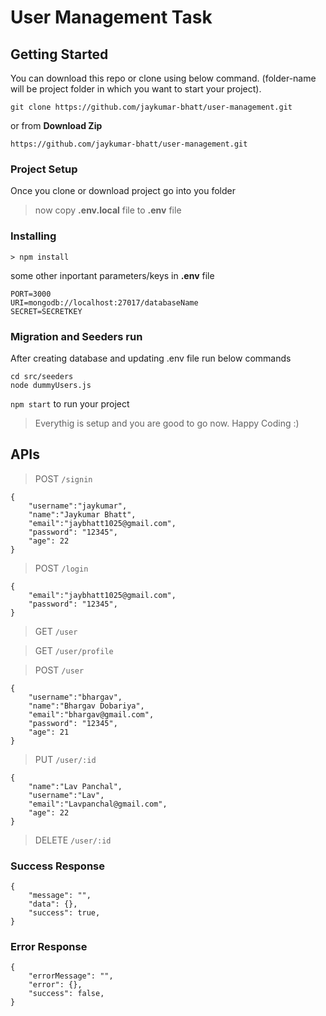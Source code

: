 # User Management Task

## Getting Started

You can download this repo or clone using below command. (folder-name will be project folder in which you want to start your project).

```
git clone https://github.com/jaykumar-bhatt/user-management.git
```

or from **Download Zip**

```
https://github.com/jaykumar-bhatt/user-management.git
```

### Project Setup

Once you clone or download project go into you folder

> now copy **.env.local** file to **.env** file

### Installing

```
> npm install
```

some other inportant parameters/keys in **.env** file

```
PORT=3000
URI=mongodb://localhost:27017/databaseName
SECRET=SECRETKEY
```

### Migration and Seeders run

After creating database and updating .env file run below commands

```
cd src/seeders
node dummyUsers.js
```

`npm start` to run your project

> Everythig is setup and you are good to go now. Happy Coding :)

## APIs

> POST `/signin`

```
{
    "username":"jaykumar",
    "name":"Jaykumar Bhatt",
    "email":"jaybhatt1025@gmail.com",
    "password": "12345",
    "age": 22
}
```

> POST `/login`

```
{
    "email":"jaybhatt1025@gmail.com",
    "password": "12345",
}
```

> GET `/user`

> GET `/user/profile`

> POST `/user`

```
{
    "username":"bhargav",
    "name":"Bhargav Dobariya",
    "email":"bhargav@gmail.com",
    "password": "12345",
    "age": 21
}
```

> PUT `/user/:id`

```
{
    "name":"Lav Panchal",
    "username":"Lav",
    "email":"Lavpanchal@gmail.com",
    "age": 22
}
```

> DELETE `/user/:id`

### Success Response

```
{
    "message": "",
    "data": {},
    "success": true,
}
```

### Error Response

```
{
    "errorMessage": "",
    "error": {},
    "success": false,
}
```
